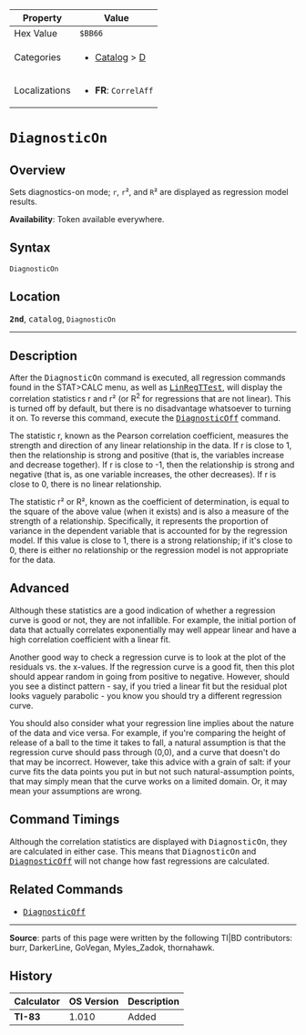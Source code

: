 | Property      | Value |
|---------------|-------|
| Hex Value     | `$BB66`|
| Categories    | <ul><li>[Catalog](<../categories/Catalog.md>) > [D](<../categories/Catalog.md#D>)</li></ul> |
| Localizations | <ul><li><b>FR</b>: `CorrelAff`</li></ul> |

# `DiagnosticOn`

## Overview
Sets diagnostics-on mode; `r`, `r`², and `R`² are displayed as regression model results.


<b>Availability</b>: Token available everywhere.

## Syntax
`DiagnosticOn`

## Location
<tt><kbd><b>2nd</b></kbd></tt>, <kbd>catalog</kbd>, `DiagnosticOn`
<hr>

## Description

After the <tt>DiagnosticOn</tt> command is executed, all regression commands found in the STAT>CALC menu, as well as <tt><a href="LinRegTTest.md">LinRegTTest</a></tt>, will display the correlation statistics r and r² (or R<sup>2</sup> for regressions that are not linear). This is turned off by default, but there is no disadvantage whatsoever to turning it on. To reverse this command, execute the <tt><a href="DiagnosticOff.md">DiagnosticOff</a></tt> command.

The statistic r, known as the Pearson correlation coefficient, measures the strength and direction of any linear relationship in the data. If r is close to 1, then the relationship is strong and positive (that is, the variables increase and decrease together). If r is close to -1, then the relationship is strong and negative (that is, as one variable increases, the other decreases). If r is close to 0, there is no linear relationship.

The statistic r² or R², known as the coefficient of determination, is equal to the square of the above value (when it exists) and is also a measure of the strength of a relationship. Specifically, it represents the proportion of variance in the dependent variable that is accounted for by the regression model. If this value is close to 1, there is a strong relationship; if it's close to 0, there is either no relationship or the regression model is not appropriate for the data.

## Advanced

Although these statistics are a good indication of whether a regression curve is good or not, they are not infallible. For example, the initial portion of data that actually correlates exponentially may well appear linear and have a high correlation coefficient with a linear fit.

Another good way to check a regression curve is to look at the plot of the residuals vs. the x-values. If the regression curve is a good fit, then this plot should appear random in going from positive to negative. However, should you see a distinct pattern - say, if you tried a linear fit but the residual plot looks vaguely parabolic - you know you should try a different regression curve.

You should also consider what your regression line implies about the nature of the data and vice versa. For example, if you're comparing the height of release of a ball to the time it takes to fall, a natural assumption is that the regression curve should pass through (0,0), and a curve that doesn't do that may be incorrect. However, take this advice with a grain of salt: if your curve fits the data points you put in but not such natural-assumption points, that may simply mean that the curve works on a limited domain. Or, it may mean your assumptions are wrong.

## Command Timings

Although the correlation statistics are displayed with <tt>DiagnosticOn</tt>, they are calculated in either case. This means that <tt>DiagnosticOn</tt> and <tt><a href="DiagnosticOff.md">DiagnosticOff</a></tt> will not change how fast regressions are calculated.

## Related Commands

*   <tt><a href="DiagnosticOff.md">DiagnosticOff</a></tt>

* * *

**Source**: parts of this page were written by the following TI|BD contributors: burr, DarkerLine, GoVegan, Myles_Zadok, thornahawk.

## History
| Calculator | OS Version | Description |
|------------|------------|-------------|
| <b>TI-83</b> | 1.010 | Added |



